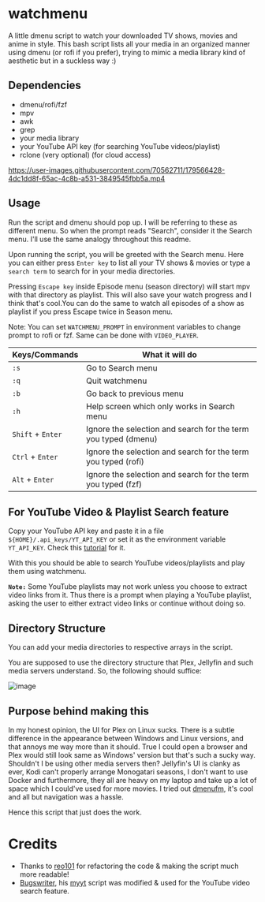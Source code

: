 # watchmenu 

A little dmenu script to watch your downloaded TV shows, movies and anime in style. This bash script lists all your media in an organized manner using dmenu (or rofi if you prefer), trying to mimic a media library kind of aesthetic but in a suckless way :)

## Dependencies
- dmenu/rofi/fzf
- mpv
- awk
- grep
- your media library
- your YouTube API key (for searching YouTube videos/playlist)
- rclone (very optional) (for cloud access)

https://user-images.githubusercontent.com/70562711/179566428-4dc1dd8f-65ac-4c8b-a531-3849545fbb5a.mp4

## Usage

Run the script and dmenu should pop up. I will be referring to these as different menu. So when the prompt reads "Search", consider it the Search menu. I'll use the same analogy throughout this readme.

Upon running the script, you will be greeted with the Search menu. Here you can either press `Enter key` to list all your TV shows & movies or type a `search term` to search for in your media directories.

Pressing `Escape key` inside Episode menu (season directory) will start mpv with that directory as playlist. This will also save your watch progress and I think that's cool.You can do the same to watch all episodes of a show as playlist if you press Escape twice in Season menu. 

Note: You can set `WATCHMENU_PROMPT` in environment variables to change prompt to rofi or fzf. Same can be done with `VIDEO_PLAYER`.  

| Keys/Commands     | What it will do                                                  |
|-------------------|------------------------------------------------------------------|
| `:s`              | Go to Search menu                                                |
| `:q`              | Quit watchmenu                                                   |
| `:b`              | Go back to previous menu                                         |
| `:h`              | Help screen which only works in Search menu                      |
| `Shift` + `Enter` | Ignore the selection and search for the term you typed (dmenu)   |
| `Ctrl` + `Enter`  | Ignore the selection and search for the term you typed (rofi)    |
| `Alt` + `Enter`   | Ignore the selection and search for the term you typed (fzf)     |

## For YouTube Video & Playlist Search feature

Copy your YouTube API key and paste it in a file `${HOME}/.api_keys/YT_API_KEY` or set it as the environment variable `YT_API_KEY`. Check this [tutorial](https://elfsight.com/blog/2016/12/how-to-get-youtube-api-key-tutorial/) for it.

With this you should be able to search YouTube videos/playlists and play them using watchmenu.

**`Note:`** Some YouTube playlists may not work unless you choose to extract video links from it. Thus there is a prompt when playing a YouTube playlist, asking the user to either extract video links or continue without doing so.

## Directory Structure

You can add your media directories to respective arrays in the script.

You are supposed to use the directory structure that Plex, Jellyfin and such media servers understand. So, the following should suffice:

![image](https://user-images.githubusercontent.com/70562711/171038983-d9c07095-d3fa-4fa6-957e-f681c3b653f9.png)


## Purpose behind making this

In my honest opinion, the UI for Plex on Linux sucks. There is a subtle difference in the appearance between Windows and Linux versions, and that annoys me way more than it should. True I could open a browser and Plex would still look same as Windows' version but that's such a sucky way. Shouldn't I be using other media servers then? Jellyfin's UI is clanky as ever, Kodi can't properly arrange Monogatari seasons, I don't want to use Docker and furthermore, they all are heavy on my laptop and take up a lot of space which I could've used for more movies. I tried out [dmenufm](https://github.com/huijunchen9260/dmenufm), it's cool and all but navigation was a hassle.

Hence this script that just does the work.

# Credits

- Thanks to [reo101](https://github.com/reo101) for refactoring the code & making the script much more readable!
- [Bugswriter](https://github.com/Bugswriter), his [myyt](https://github.com/Bugswriter/myyt) script was modified & used for the YouTube video search feature. 

